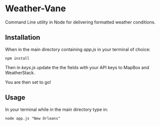 # Weather-Vane
Command Line utility in Node for delivering formatted weather conditions.

## Installation
When in the main directory containing *app.js* in your terminal of choice:
```Shell
npm install
```
Then in *keys.js* update the the fields with your API keys to MapBox and WeatherStack.

You are then set to go!

## Usage
In your terminal while in the main directory type in:
```Shell
node app.js "New Orleans"
```
